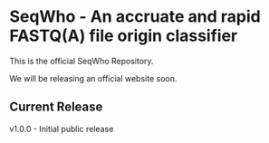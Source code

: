 # SeqWho - An accruate and rapid FASTQ(A) file origin classifier
This is the official SeqWho Repository.

We will be releasing an official website soon.

## Current Release
v1.0.0 - Initial public release
